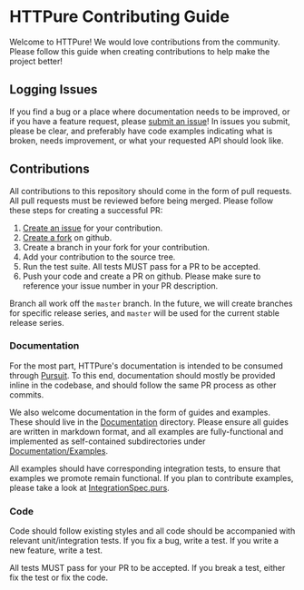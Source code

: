 # HTTPure Contributing Guide

Welcome to HTTPure! We would love contributions from the community. Please
follow this guide when creating contributions to help make the project better!

## Logging Issues

If you find a bug or a place where documentation needs to be improved, or if you
have a feature request,
please
[submit an issue](https://github.com/cprussin/purescript-httpure/issues/new)! In
issues you submit, please be clear, and preferably have code examples indicating
what is broken, needs improvement, or what your requested API should look like.

## Contributions

All contributions to this repository should come in the form of pull requests.
All pull requests must be reviewed before being merged. Please follow these
steps for creating a successful PR:

1. [Create an issue](https://github.com/cprussin/purescript-httpure/issues/new)
   for your contribution.
2. [Create a fork](https://github.com/cprussin/purescript-httpure) on github.
3. Create a branch in your fork for your contribution.
4. Add your contribution to the source tree.
5. Run the test suite. All tests MUST pass for a PR to be accepted.
6. Push your code and create a PR on github. Please make sure to reference your
   issue number in your PR description.

Branch all work off the `master` branch. In the future, we will create branches
for specific release series, and `master` will be used for the current stable
release series.

### Documentation

For the most part, HTTPure's documentation is intended to be consumed
through [Pursuit](http://pursuit.purescript.org/packages/purescript-httpure). To
this end, documentation should mostly be provided inline in the codebase, and
should follow the same PR process as other commits.

We also welcome documentation in the form of guides and examples. These should
live in the [Documentation](Documentation) directory. Please ensure all guides
are written in markdown format, and all examples are fully-functional and
implemented as self-contained subdirectories
under [Documentation/Examples](Documentation/Examples).

All examples should have corresponding integration tests, to ensure that
examples we promote remain functional. If you plan to contribute examples,
please take a look at [IntegrationSpec.purs](Test/HTTPure/IntegrationSpec.purs).

### Code

Code should follow existing styles and all code should be accompanied with
relevant unit/integration tests. If you fix a bug, write a test. If you write a
new feature, write a test.

All tests MUST pass for your PR to be accepted. If you break a test, either fix
the test or fix the code.
